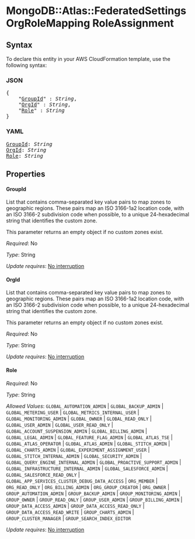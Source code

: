# MongoDB::Atlas::FederatedSettingsOrgRoleMapping RoleAssignment

## Syntax

To declare this entity in your AWS CloudFormation template, use the following syntax:

### JSON

<pre>
{
    "<a href="#groupid" title="GroupId">GroupId</a>" : <i>String</i>,
    "<a href="#orgid" title="OrgId">OrgId</a>" : <i>String</i>,
    "<a href="#role" title="Role">Role</a>" : <i>String</i>
}
</pre>

### YAML

<pre>
<a href="#groupid" title="GroupId">GroupId</a>: <i>String</i>
<a href="#orgid" title="OrgId">OrgId</a>: <i>String</i>
<a href="#role" title="Role">Role</a>: <i>String</i>
</pre>

## Properties

#### GroupId

List that contains comma-separated key value pairs to map zones to geographic regions. These pairs map an ISO 3166-1a2 location code, with an ISO 3166-2 subdivision code when possible, to a unique 24-hexadecimal string that identifies the custom zone.

This parameter returns an empty object if no custom zones exist.

_Required_: No

_Type_: String

_Update requires_: [No interruption](https://docs.aws.amazon.com/AWSCloudFormation/latest/UserGuide/using-cfn-updating-stacks-update-behaviors.html#update-no-interrupt)

#### OrgId

List that contains comma-separated key value pairs to map zones to geographic regions. These pairs map an ISO 3166-1a2 location code, with an ISO 3166-2 subdivision code when possible, to a unique 24-hexadecimal string that identifies the custom zone.

This parameter returns an empty object if no custom zones exist.

_Required_: No

_Type_: String

_Update requires_: [No interruption](https://docs.aws.amazon.com/AWSCloudFormation/latest/UserGuide/using-cfn-updating-stacks-update-behaviors.html#update-no-interrupt)

#### Role

_Required_: No

_Type_: String

_Allowed Values_: <code>GLOBAL_AUTOMATION_ADMIN</code> | <code>GLOBAL_BACKUP_ADMIN</code> | <code>GLOBAL_METERING_USER</code> | <code>GLOBAL_METRICS_INTERNAL_USER</code> | <code>GLOBAL_MONITORING_ADMIN</code> | <code>GLOBAL_OWNER</code> | <code>GLOBAL_READ_ONLY</code> | <code>GLOBAL_USER_ADMIN</code> | <code>GLOBAL_USER_READ_ONLY</code> | <code>GLOBAL_ACCOUNT_SUSPENSION_ADMIN</code> | <code>GLOBAL_BILLING_ADMIN</code> | <code>GLOBAL_LEGAL_ADMIN</code> | <code>GLOBAL_FEATURE_FLAG_ADMIN</code> | <code>GLOBAL_ATLAS_TSE</code> | <code>GLOBAL_ATLAS_OPERATOR</code> | <code>GLOBAL_ATLAS_ADMIN</code> | <code>GLOBAL_STITCH_ADMIN</code> | <code>GLOBAL_CHARTS_ADMIN</code> | <code>GLOBAL_EXPERIMENT_ASSIGNMENT_USER</code> | <code>GLOBAL_STITCH_INTERNAL_ADMIN</code> | <code>GLOBAL_SECURITY_ADMIN</code> | <code>GLOBAL_QUERY_ENGINE_INTERNAL_ADMIN</code> | <code>GLOBAL_PROACTIVE_SUPPORT_ADMIN</code> | <code>GLOBAL_INFRASTRUCTURE_INTERNAL_ADMIN</code> | <code>GLOBAL_SALESFORCE_ADMIN</code> | <code>GLOBAL_SALESFORCE_READ_ONLY</code> | <code>GLOBAL_APP_SERVICES_CLUSTER_DEBUG_DATA_ACCESS</code> | <code>ORG_MEMBER</code> | <code>ORG_READ_ONLY</code> | <code>ORG_BILLING_ADMIN</code> | <code>ORG_GROUP_CREATOR</code> | <code>ORG_OWNER</code> | <code>GROUP_AUTOMATION_ADMIN</code> | <code>GROUP_BACKUP_ADMIN</code> | <code>GROUP_MONITORING_ADMIN</code> | <code>GROUP_OWNER</code> | <code>GROUP_READ_ONLY</code> | <code>GROUP_USER_ADMIN</code> | <code>GROUP_BILLING_ADMIN</code> | <code>GROUP_DATA_ACCESS_ADMIN</code> | <code>GROUP_DATA_ACCESS_READ_ONLY</code> | <code>GROUP_DATA_ACCESS_READ_WRITE</code> | <code>GROUP_CHARTS_ADMIN</code> | <code>GROUP_CLUSTER_MANAGER</code> | <code>GROUP_SEARCH_INDEX_EDITOR</code>

_Update requires_: [No interruption](https://docs.aws.amazon.com/AWSCloudFormation/latest/UserGuide/using-cfn-updating-stacks-update-behaviors.html#update-no-interrupt)

